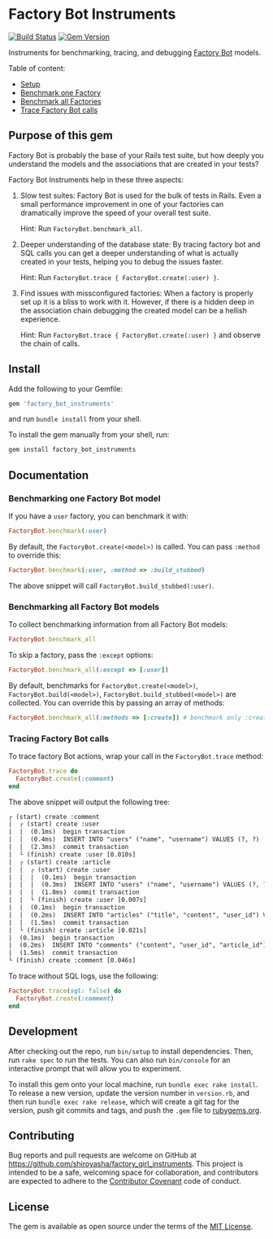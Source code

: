 # Factory Bot Instruments

[![Build Status](https://semaphoreci.com/api/v1/shiroyasha/factory_girl_instruments/branches/master/badge.svg)](https://semaphoreci.com/shiroyasha/factory_girl_instruments)
[![Gem Version](https://badge.fury.io/rb/factory_girl_instruments.svg)](https://badge.fury.io/rb/factory_girl_instruments)

Instruments for benchmarking, tracing, and debugging
[Factory Bot](https://github.com/thoughtbot/factory_bot) models.

Table of content:

- [Setup](#setup)
- [Benchmark one Factory](#benchmarking-one-factory-bot-model)
- [Benchmark all Factories](#benchmarking-all-factory-bot-models)
- [Trace Factory Bot calls](#tracing-factory-bot-calls)

## Purpose of this gem

Factory Bot is probably the base of your Rails test suite, but how deeply you
understand the models and the associations that are created in your tests?

Factory Bot Instruments help in these three aspects:

1. Slow test suites: Factory Bot is used for the bulk of tests in Rails. Even a
   small performance improvement in one of your factories can dramatically
   improve the speed of your overall test suite.

   Hint: Run `FactoryBot.benchmark_all`.

2. Deeper understanding of the database state: By tracing factory bot and SQL
   calls you can get a deeper understanding of what is actually created in your
   tests, helping you to debug the issues faster.

   Hint: Run `FactoryBot.trace { FactoryBot.create(:user) }`.

3. Find issues with missconfigured factories: When a factory is properly set up
   it is a bliss to work with it. However, if there is a hidden deep in the
   association chain debugging the created model can be a hellish experience.

   Hint: Run `FactoryBot.trace { FactoryBot.create(:user) }` and observe the
   chain of calls.

## Install

Add the following to your Gemfile:

```ruby
gem 'factory_bot_instruments'
```

and run `bundle install` from your shell.

To install the gem manually from your shell, run:

``` ruby
gem install factory_bot_instruments
```

## Documentation

### Benchmarking one Factory Bot model

If you have a `user` factory, you can benchmark it with:

``` ruby
FactoryBot.benchmark(:user)
```

By default, the `FactoryBot.create(<model>)` is called. You can pass `:method`
to override this:

``` ruby
FactoryBot.benchmark(:user, :method => :build_stubbed)
```

The above snippet will call `FactoryBot.build_stubbed(:user)`.

### Benchmarking all Factory Bot models

To collect benchmarking information from all Factory Bot models:

``` ruby
FactoryBot.benchmark_all
```

To skip a factory, pass the `:except` options:

``` ruby
FactoryBot.benchmark_all(:except => [:user])
```

By default, benchmarks for `FactoryBot.create(<model>)`,
`FactoryBot.build(<model>)`, `FactoryBot.build_stubbed(<model>)` are
collected. You can override this by passing an array of methods:

``` ruby
FactoryBot.benchmark_all(:methods => [:create]) # benchmark only :create
```

### Tracing Factory Bot calls

To trace factory Bot actions, wrap your call in the `FactoryBot.trace` method:

``` ruby
FactoryBot.trace do
  FactoryBot.create(:comment)
end
```

The above snippet will output the following tree:

``` txt
┌ (start) create :comment
|  ┌ (start) create :user
|  |  (0.1ms)  begin transaction
|  |  (0.4ms)  INSERT INTO "users" ("name", "username") VALUES (?, ?)  [["name", "Peter Parker"], ["username", "spiderman"]]
|  |  (2.3ms)  commit transaction
|  └ (finish) create :user [0.010s]
|  ┌ (start) create :article
|  |  ┌ (start) create :user
|  |  |  (0.1ms)  begin transaction
|  |  |  (0.3ms)  INSERT INTO "users" ("name", "username") VALUES (?, ?)  [["name", "Peter Parker"], ["username", "spiderman"]]
|  |  |  (1.8ms)  commit transaction
|  |  └ (finish) create :user [0.007s]
|  |  (0.1ms)  begin transaction
|  |  (0.2ms)  INSERT INTO "articles" ("title", "content", "user_id") VALUES (?, ?, ?)  [["title", "New Article"], ["content", "article content"], ["user_id", "121"]]
|  |  (1.5ms)  commit transaction
|  └ (finish) create :article [0.021s]
|  (0.1ms)  begin transaction
|  (0.2ms)  INSERT INTO "comments" ("content", "user_id", "article_id") VALUES (?, ?, ?)  [["content", "First!"], ["user_id", "120"], ["article_id", "61"]]
|  (1.5ms)  commit transaction
└ (finish) create :comment [0.046s]
```

To trace without SQL logs, use the following:

``` ruby
FactoryBot.trace(sql: false) do
  FactoryBot.create(:comment)
end
```

## Development

After checking out the repo, run `bin/setup` to install dependencies. Then,
run `rake spec` to run the tests. You can also run `bin/console` for an
interactive prompt that will allow you to experiment.

To install this gem onto your local machine, run `bundle exec rake install`.
To release a new version, update the version number in `version.rb`, and then
run `bundle exec rake release`, which will create a git tag for the version,
push git commits and tags, and push the `.gem` file
to [rubygems.org](https://rubygems.org).

## Contributing

Bug reports and pull requests are welcome on GitHub at
https://github.com/shiroyasha/factory_girl_instruments. This project is intended
to be a safe, welcoming space for collaboration, and contributors are expected
to adhere to the [Contributor Covenant](http://contributor-covenant.org) code
of conduct.

## License

The gem is available as open source under the terms of
the [MIT License](http://opensource.org/licenses/MIT).
